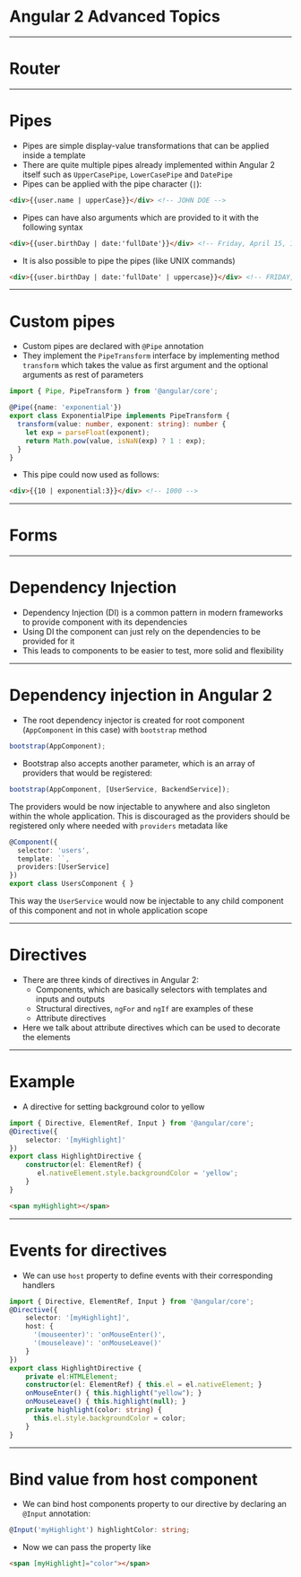 # Angular 2 Advanced Topics

---
# Router

---
# Pipes
- Pipes are simple display-value transformations that can be applied inside a template
- There are quite multiple pipes already implemented within Angular 2 itself such as `UpperCasePipe`, `LowerCasePipe` and `DatePipe`
- Pipes can be applied with the pipe character (`|`):
```html
<div>{{user.name | upperCase}}</div> <!-- JOHN DOE -->
```
- Pipes can have also arguments which are provided to it with the following syntax
```html
<div>{{user.birthDay | date:'fullDate'}}</div> <!-- Friday, April 15, 1988 -->
```
- It is also possible to pipe the pipes (like UNIX commands)
```html
<div>{{user.birthDay | date:'fullDate' | uppercase}}</div> <!-- FRIDAY, APRIL 15, 1988 -->
```
---
# Custom pipes
- Custom pipes are declared with `@Pipe` annotation
- They implement the `PipeTransform` interface by implementing method `transform` which takes the value as first argument and the optional arguments as rest of parameters
```typescript
import { Pipe, PipeTransform } from '@angular/core';

@Pipe({name: 'exponential'})
export class ExponentialPipe implements PipeTransform {
  transform(value: number, exponent: string): number {
    let exp = parseFloat(exponent);
    return Math.pow(value, isNaN(exp) ? 1 : exp);
  }
}
```
- This pipe could now used as follows:
```html
<div>{{10 | exponential:3}}</div> <!-- 1000 -->
```
---
# Forms

---
# Dependency Injection
- Dependency Injection (DI) is a common pattern in modern frameworks to provide component with its dependencies
- Using DI the component can just rely on the dependencies to be provided for it
- This leads to components to be easier to test, more solid and flexibility

---
# Dependency injection in Angular 2
- The root dependency injector is created for root component (`AppComponent` in this case) with `bootstrap` method

```TypeScript
bootstrap(AppComponent);
```
- Bootstrap also accepts another parameter, which is an array of providers that would be registered:

```TypeScript
bootstrap(AppComponent, [UserService, BackendService]);
```
The providers would be now injectable to anywhere and also singleton within the whole application.
This is discouraged as the providers should be registered only where needed with `providers` metadata like

```typescript
@Component({
  selector: 'users',
  template: ``,
  providers:[UserService]
})
export class UsersComponent { }
```
This way the `UserService` would now be injectable to any child component of this component and not in whole application scope

---
# Directives
- There are three kinds of directives in Angular 2:
  - Components, which are basically selectors with templates and inputs and outputs
  - Structural directives, `ngFor` and `ngIf` are examples of these
  - Attribute directives
- Here we talk about attribute directives which can be used to decorate the elements

---
# Example
-  A directive for setting background color to yellow

```typescript
import { Directive, ElementRef, Input } from '@angular/core';
@Directive({
    selector: '[myHighlight]'
})
export class HighlightDirective {
    constructor(el: ElementRef) {
       el.nativeElement.style.backgroundColor = 'yellow';
    }
}
```

```html
<span myHighlight></span>
```

---
# Events for directives
- We can use `host` property to define events with their corresponding handlers

```typescript
import { Directive, ElementRef, Input } from '@angular/core';
@Directive({
    selector: '[myHighlight]',
    host: {
      '(mouseenter)': 'onMouseEnter()',
      '(mouseleave)': 'onMouseLeave()'
    }
})
export class HighlightDirective {
    private el:HTMLElement;
    constructor(el: ElementRef) { this.el = el.nativeElement; }
    onMouseEnter() { this.highlight("yellow"); }
    onMouseLeave() { this.highlight(null); }
    private highlight(color: string) {
      this.el.style.backgroundColor = color;
    }
}
```
---
# Bind value from host component
- We can bind host components property to our directive by declaring an `@Input` annotation:

```typescript
@Input('myHighlight') highlightColor: string;
```
- Now we can pass the property like

```html
<span [myHighlight]="color"></span>
```
